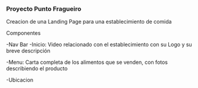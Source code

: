 ### Proyecto Punto Fragueiro

Creacion de una Landing Page para una establecimiento de comida

Componentes 

-Nav Bar
-Inicio:
    Video relacionado con el establecimiento con su Logo y su breve descripción

-Menu:
    Carta completa de los alimentos que se venden, con fotos describiendo el producto

-Ubicacion




